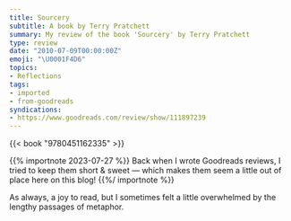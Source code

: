 ```yaml
---
title: Sourcery
subtitle: A book by Terry Pratchett
summary: My review of the book 'Sourcery' by Terry Pratchett
type: review
date: "2010-07-09T00:00:00Z"
emoji: "\U0001F4D6"
topics:
- Reflections
tags:
- imported
- from-goodreads
syndications:
- https://www.goodreads.com/review/show/111897239
---
```


{{< book "9780451162335" >}}

{{% importnote 2023-07-27 %}}
Back when I wrote Goodreads reviews, I tried to keep them short & sweet — which makes them seem a little out of place here on this blog!
{{%/ importnote %}}

As always, a joy to read, but I sometimes felt a little overwhelmed by the lengthy passages of metaphor.
